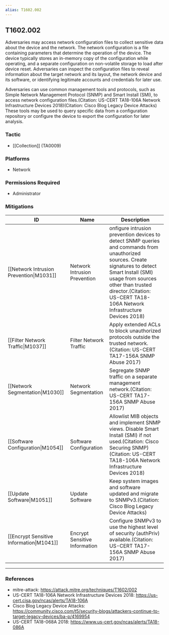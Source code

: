 ```yaml
---
alias: T1602.002
---
```


## T1602.002

Adversaries may access network configuration files to collect sensitive data about the device and the network. The network configuration is a file containing parameters that determine the operation of the device. The device typically stores an in-memory copy of the configuration while operating, and a separate configuration on non-volatile storage to load after device reset. Adversaries can inspect the configuration files to reveal information about the target network and its layout, the network device and its software, or identifying legitimate accounts and credentials for later use.

Adversaries can use common management tools and protocols, such as Simple Network Management Protocol (SNMP) and Smart Install (SMI), to access network configuration files.(Citation: US-CERT TA18-106A Network Infrastructure Devices 2018)(Citation: Cisco Blog Legacy Device Attacks) These tools may be used to query specific data from a configuration repository or configure the device to export the configuration for later analysis. 


### Tactic
- [[Collection]] (TA0009)

### Platforms
- Network

### Permissions Required
- Administrator

### Mitigations

| ID | Name | Description |
| --- | --- | --- |
| [[Network Intrusion Prevention\|M1031]] | Network Intrusion Prevention | onfigure intrusion prevention devices to detect SNMP queries and commands from unauthorized sources. Create signatures to detect Smart Install (SMI) usage from sources other than trusted director.(Citation: US-CERT TA18-106A Network Infrastructure Devices 2018) |
| [[Filter Network Traffic\|M1037]] | Filter Network Traffic | Apply extended ACLs to block unauthorized protocols outside the trusted network.(Citation: US-CERT TA17-156A SNMP Abuse 2017) |
| [[Network Segmentation\|M1030]] | Network Segmentation | Segregate SNMP traffic on a separate management network.(Citation: US-CERT TA17-156A SNMP Abuse 2017)  |
| [[Software Configuration\|M1054]] | Software Configuration | Allowlist MIB objects and implement SNMP views. Disable Smart Install (SMI) if not used.(Citation: Cisco Securing SNMP)(Citation: US-CERT TA18-106A Network Infrastructure Devices 2018)  |
| [[Update Software\|M1051]] | Update Software | Keep system images and software updated and migrate to SNMPv3.(Citation: Cisco Blog Legacy Device Attacks) |
| [[Encrypt Sensitive Information\|M1041]] | Encrypt Sensitive Information | Configure SNMPv3 to use the highest level of security (authPriv) available.(Citation: US-CERT TA17-156A SNMP Abuse 2017)  |


---
### References

- mitre-attack: https://attack.mitre.org/techniques/T1602/002
- US-CERT TA18-106A Network Infrastructure Devices 2018: https://us-cert.cisa.gov/ncas/alerts/TA18-106A
- Cisco Blog Legacy Device Attacks: https://community.cisco.com/t5/security-blogs/attackers-continue-to-target-legacy-devices/ba-p/4169954
- US-CERT TA18-068A 2018: https://www.us-cert.gov/ncas/alerts/TA18-086A
